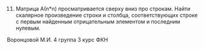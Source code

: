11.	Матрица А(n*n) просматривается сверху вниз про строкам. Найти скалярное произведение строки и столбца, соответствующих строке с первым найденным отрицательным элементом и последним нулевым.

Воронцовой М.И. 4 группа 3 курс ФКН
